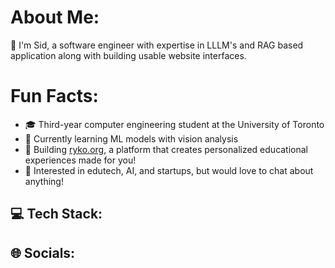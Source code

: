 # About Me:
👋 I'm Sid, a software engineer with expertise in LLLM's and RAG based application along with building usable website interfaces. 



# Fun Facts:
- 🎓 Third-year computer engineering student at the University of Toronto
- 🌱 Currently learning ML models with vision analysis
- 🎯 Building [ryko.org](https://ryko.org), a platform that creates personalized educational experiences made for you!
- 💬 Interested in edutech, AI, and startups, but would love to chat about anything!


## 💻 Tech Stack:


## 🌐 Socials:



<!--
**sidgntrdy/sidgntrdy** is a ✨ _special_ ✨ repository because its `README.md` (this file) appears on your GitHub profile.

Here are some ideas to get you started:

- 🔭 I’m currently working on ...
- 🌱 I’m currently learning ...
- 👯 I’m looking to collaborate on ...
- 🤔 I’m looking for help with ...
- 💬 Ask me about ...
- 📫 How to reach me: ...
- 😄 Pronouns: ...
- ⚡ Fun fact: ...
-->
